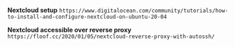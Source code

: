 **Nextcloud setup**
`https://www.digitalocean.com/community/tutorials/how-to-install-and-configure-nextcloud-on-ubuntu-20-04`

**Nextcloud accessible over reverse proxy**
`https://floof.cc/2020/01/05/nextcloud-reverse-proxy-with-autossh/`
